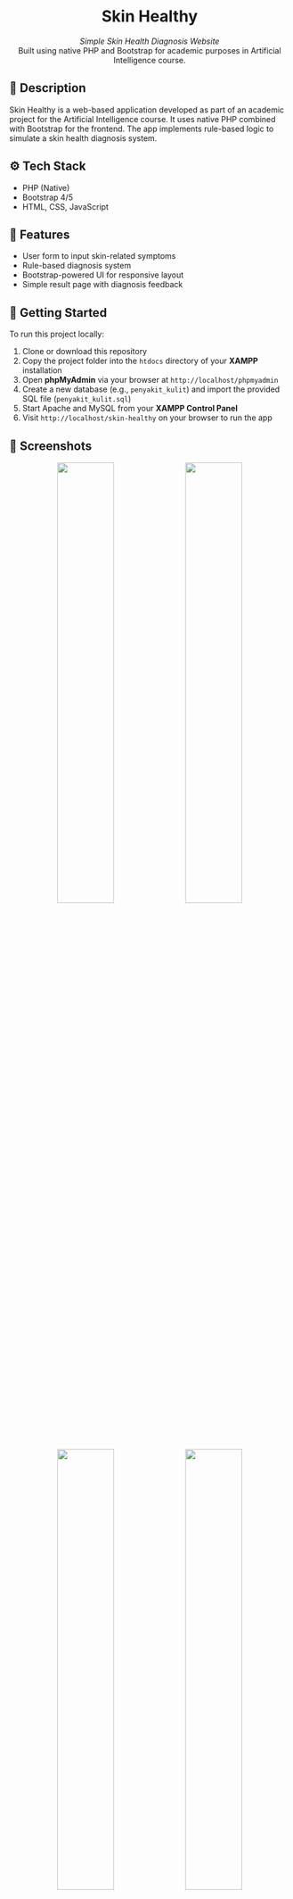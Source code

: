 <h1 align="center">Skin Healthy</h1>

<p align="center">
  <i>Simple Skin Health Diagnosis Website</i><br/>
  Built using native PHP and Bootstrap for academic purposes in Artificial Intelligence course.
</p>

## 📌 Description

Skin Healthy is a web-based application developed as part of an academic project for the Artificial Intelligence course. It uses native PHP combined with Bootstrap for the frontend. The app implements rule-based logic to simulate a skin health diagnosis system.

## ⚙️ Tech Stack

- PHP (Native)
- Bootstrap 4/5
- HTML, CSS, JavaScript

## 📁 Features

- User form to input skin-related symptoms
- Rule-based diagnosis system
- Bootstrap-powered UI for responsive layout
- Simple result page with diagnosis feedback

## 🚀 Getting Started

To run this project locally:

1. Clone or download this repository  
2. Copy the project folder into the `htdocs` directory of your **XAMPP** installation  
3. Open **phpMyAdmin** via your browser at `http://localhost/phpmyadmin`  
4. Create a new database (e.g., `penyakit_kulit`) and import the provided SQL file (`penyakit_kulit.sql`)  
5. Start Apache and MySQL from your **XAMPP Control Panel**  
6. Visit `http://localhost/skin-healthy` on your browser to run the app

## 📸 Screenshots

<p align="center">
    <img src="https://github.com/user-attachments/assets/c75cf2b3-746d-4cbf-911e-639d4336c609" width="45%"/>
    <img src="https://github.com/user-attachments/assets/d6138881-a8c9-49f6-a7cd-f361a1765536" width="45%"/>
</p>
<p align="center">
    <img src="https://github.com/user-attachments/assets/08b92478-77a1-4464-85c6-b533ba027f4d" width="45%"/>
    <img src="https://github.com/user-attachments/assets/e0060c4d-01ca-47ea-91fa-7f7aaa4b4447" width="45%"/>
</p>
<p align="center">
    <img src="https://github.com/user-attachments/assets/43dd5ba2-112a-4500-a816-27b48c667373" width="45%"/>
    <img src="https://github.com/user-attachments/assets/b323f007-7d2f-41a2-adfe-e65c5e1b60f5" width="45%"/>
</p>

## 📝 License

This project is for educational purposes only.
